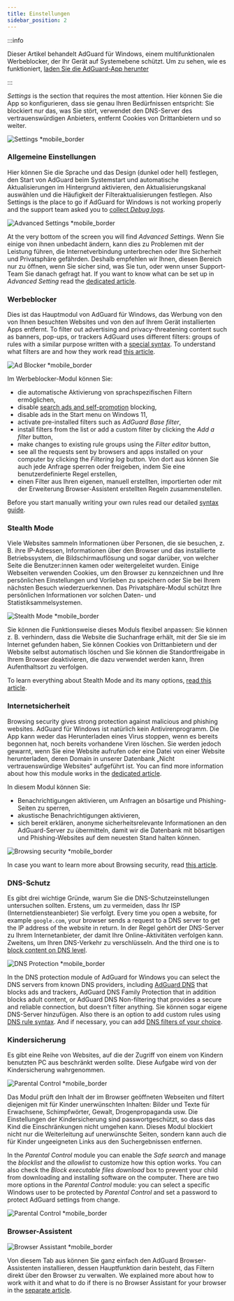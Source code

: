 ```yaml
---
title: Einstellungen
sidebar_position: 2
---
```


:::info

Dieser Artikel behandelt AdGuard für Windows, einem multifunktionalen Werbeblocker, der Ihr Gerät auf Systemebene schützt. Um zu sehen, wie es funktioniert, [laden Sie die AdGuard-App herunter](https://agrd.io/download-kb-adblock)

:::

_Settings_ is the section that requires the most attention. Hier können Sie die App so konfigurieren, dass sie genau Ihren Bedürfnissen entspricht: Sie blockiert nur das, was Sie stört, verwendet den DNS-Server des vertrauenswürdigen Anbieters, entfernt Cookies von Drittanbietern und so weiter.

![Settings \*mobile\_border](https://cdn.adtidy.org/content/kb/ad_blocker/windows/overview/settings.png)

### Allgemeine Einstellungen

Hier können Sie die Sprache und das Design (dunkel oder hell) festlegen, den Start von AdGuard beim Systemstart und automatische Aktualisierungen im Hintergrund aktivieren, den Aktualisierungskanal auswählen und die Häufigkeit der Filteraktualisierungen festlegen. Also Settings is the place to go if AdGuard for Windows is not working properly and the support team asked you to [collect _Debug logs_](/adguard-for-windows/solving-problems/adguard-logs.md).

![Advanced Settings \*mobile\_border](https://cdn.adtidy.org/content/kb/ad_blocker/windows/overview/advanced-settings.png)

At the very bottom of the screen you will find _Advanced Settings_. Wenn Sie einige von ihnen unbedacht ändern, kann dies zu Problemen mit der Leistung führen, die Internetverbindung unterbrechen oder Ihre Sicherheit und Privatsphäre gefährden. Deshalb empfehlen wir Ihnen, diesen Bereich nur zu öffnen, wenn Sie sicher sind, was Sie tun, oder wenn unser Support-Team Sie danach gefragt hat. If you want to know what can be set up in _Advanced Setting_ read the [dedicated article](/adguard-for-windows/solving-problems/low-level-settings.md).

### Werbeblocker

Dies ist das Hauptmodul von AdGuard für Windows, das Werbung von den von Ihnen besuchten Websites und von den auf Ihrem Gerät installierten Apps entfernt. To filter out advertising and privacy-threatening content such as banners, pop-ups, or trackers AdGuard uses different filters: groups of rules with a similar purpose written with a [special syntax](/general/ad-filtering/create-own-filters). To understand what filters are and how they work read [this article](/general/ad-filtering/how-ad-blocking-works).

![Ad Blocker \*mobile\_border](https://cdn.adtidy.org/content/kb/ad_blocker/windows/overview/settings_ad_blocker.png)

Im Werbeblocker-Modul können Sie:

- die automatische Aktivierung von sprachspezifischen Filtern ermöglichen,
- disable [search ads and self-promotion](/general/ad-filtering/search-ads) blocking,
- disable ads in the Start menu on Windows 11,
- activate pre-installed filters such as _AdGuard Base filter_,
- install filters from the list or add a custom filter by clicking the _Add a filter_ button,
- make changes to existing rule groups using the _Filter editor_ button,
- see all the requests sent by browsers and apps installed on your computer by clicking the _Filtering log_ button. Von dort aus können Sie auch jede Anfrage sperren oder freigeben, indem Sie eine benutzerdefinierte Regel erstellen,
- einen Filter aus Ihren eigenen, manuell erstellten, importierten oder mit der Erweiterung Browser-Assistent erstellten Regeln zusammenstellen.

Before you start manually writing your own rules read our detailed [syntax guide](/general/ad-filtering/create-own-filters).

### Stealth Mode

Viele Websites sammeln Informationen über Personen, die sie besuchen, z. B. ihre IP-Adressen, Informationen über den Browser und das installierte Betriebssystem, die Bildschirmauflösung und sogar darüber, von welcher Seite die Benutzer:innen kamen oder weitergeleitet wurden. Einige Webseiten verwenden Cookies, um den Browser zu kennzeichnen und Ihre persönlichen Einstellungen und Vorlieben zu speichern oder Sie bei Ihrem nächsten Besuch wiederzuerkennen. Das Privatsphäre-Modul schützt Ihre persönlichen Informationen vor solchen Daten- und Statistiksammelsystemen.

![Stealth Mode \*mobile\_border](https://cdn.adtidy.org/content/kb/ad_blocker/windows/overview/stealth-mode.png)

Sie können die Funktionsweise dieses Moduls flexibel anpassen: Sie können z. B. verhindern, dass die Website die Suchanfrage erhält, mit der Sie sie im Internet gefunden haben, Sie können Cookies von Drittanbietern und der Website selbst automatisch löschen und Sie können die Standortfreigabe in Ihrem Browser deaktivieren, die dazu verwendet werden kann, Ihren Aufenthaltsort zu verfolgen.

To learn everything about Stealth Mode and its many options, [read this article](/general/stealth-mode).

### Internetsicherheit

Browsing security gives strong protection against malicious and phishing websites. AdGuard für Windows ist natürlich kein Antivirenprogramm. Die App kann weder das Herunterladen eines Virus stoppen, wenn es bereits begonnen hat, noch bereits vorhandene Viren löschen. Sie werden jedoch gewarnt, wenn Sie eine Website aufrufen oder eine Datei von einer Website herunterladen, deren Domain in unserer Datenbank „Nicht vertrauenswürdige Websites“ aufgeführt ist. You can find more information about how this module works in the [dedicated article](/general/browsing-security).

In diesem Modul können Sie:

- Benachrichtigungen aktivieren, um Anfragen an bösartige und Phishing-Seiten zu sperren,
- akustische Benachrichtigungen aktivieren,
- sich bereit erklären, anonyme sicherheitsrelevante Informationen an den AdGuard-Server zu übermitteln, damit wir die Datenbank mit bösartigen und Phishing-Websites auf dem neuesten Stand halten können.

![Browsing security \*mobile\_border](https://cdn.adtidy.org/content/kb/ad_blocker/windows/overview/browsing-security.png)

In case you want to learn more about Browsing security, read [this article](/general/browsing-security).

### DNS-Schutz

Es gibt drei wichtige Gründe, warum Sie die DNS-Schutzeinstellungen untersuchen sollten. Erstens, um zu vermeiden, dass Ihr ISP (Internetdiensteanbieter) Sie verfolgt. Every time you open a website, for example `google.com`, your browser sends a request to a DNS server to get the IP address of the website in return. In der Regel gehört der DNS-Server zu Ihrem Internetanbieter, der damit Ihre Online-Aktivitäten verfolgen kann. Zweitens, um Ihren DNS-Verkehr zu verschlüsseln. And the third one is to [block content on DNS level](https://adguard-dns.io/kb/general/dns-filtering/).

![DNS Protection \*mobile\_border](https://cdn.adtidy.org/content/kb/ad_blocker/windows/overview/dns-settings.png)

In the DNS protection module of AdGuard for Windows you can select the DNS servers from known DNS providers, including [AdGuard DNS](https://adguard-dns.io/kb/) that blocks ads and trackers, AdGuard DNS Family Protection that in addition blocks adult content, or AdGuard DNS Non-filtering that provides a secure and reliable connection, but doesn't filter anything. Sie können sogar eigene DNS-Server hinzufügen. Also there is an option to add custom rules using [DNS rule syntax](https://adguard-dns.io/kb/general/dns-filtering-syntax/). And if necessary, you can add [DNS filters of your choice](https://filterlists.com).

### Kindersicherung

Es gibt eine Reihe von Websites, auf die der Zugriff von einem von Kindern benutzten PC aus beschränkt werden sollte. Diese Aufgabe wird von der Kindersicherung wahrgenommen.

![Parental Control \*mobile\_border](https://cdn.adtidy.org/content/kb/ad_blocker/windows/overview/parental-control.png)

Das Modul prüft den Inhalt der im Browser geöffneten Webseiten und filtert diejenigen mit für Kinder unerwünschten Inhalten: Bilder und Texte für Erwachsene, Schimpfwörter, Gewalt, Drogenpropaganda usw. Die Einstellungen der Kindersicherung sind passwortgeschützt, so dass das Kind die Einschränkungen nicht umgehen kann. Dieses Modul blockiert nicht nur die Weiterleitung auf unerwünschte Seiten, sondern kann auch die für Kinder ungeeigneten Links aus den Suchergebnissen entfernen.

In the _Parental Control_ module you can enable the _Safe search_ and manage the _blocklist_ and the _allowlist_ to customize how this option works. You can also check the _Block executable files download_ box to prevent your child from downloading and installing software on the computer. There are two more options in the _Parental Control_ module: you can select a specific Windows user to be protected by _Parental Control_ and set a password to protect AdGuard settings from change.

![Parental Control \*mobile\_border](https://cdn.adtidy.org/content/kb/ad_blocker/windows/overview/parental-control.png)

### Browser-Assistent

![Browser Assistant \*mobile\_border](https://cdn.adtidy.org/content/kb/ad_blocker/windows/browser-assistant/browser-assistant.png)

Von diesem Tab aus können Sie ganz einfach den AdGuard Browser-Assistenten installieren, dessen Hauptfunktion darin besteht, das Filtern direkt über den Browser zu verwalten. We explained more about how to work with it and what to do if there is no Browser Assistant for your browser in the [separate article](/adguard-for-windows/browser-assistant.md).
